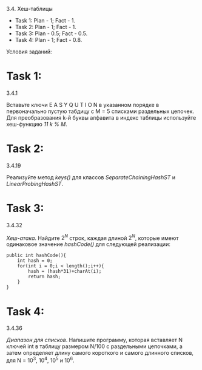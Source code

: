 3.4. Хеш-таблицы

 - Task 1: Plan - 1; Fact - 1.
 - Task 2: Plan - 1; Fact - 1.
 - Task 3: Plan - 0.5; Fact - 0.5.
 - Task 4: Plan - 1; Fact - 0.8.
 
Условия заданий:

# Task 1:
3.4.1

Вставьте ключи E A S Y Q U T I O N в указанном порядке в первоначально пустую табдицу с M = 5 списками раздельных цепочек. Для преобразования k-й буквы алфавита в индекс таблицы используйте хеш-функцию _11 k % M_.

# Task 2:
3.4.19

Реализуйте метод _keys()_ для классов _SeparateChainingHashST_ и _LinearProbingHashST_.

# Task 3:
3.4.32

_Хеш-атака_. Найдите $2^N$ строк, каждая длиной $2^N$, которые имеют одинаковое значение _hashCode()_ для следующей реализации:

```
public int hashCode(){
    int hash = 0;
    for(int i = 0;i < length();i++){
        hash = (hash*31)+charAt(i);
        return hash;
    }
}
```

# Task 4:
3.4.36

_Диапазон для списков_. Напишите программу, которая вставляет N ключей int в таблицу размером N/100 с раздельными цепочками, а затем определяет длину самого короткого и самого длинного списков, для N = $10^3$, $10^4$, $10^5$ и $10^6$.

